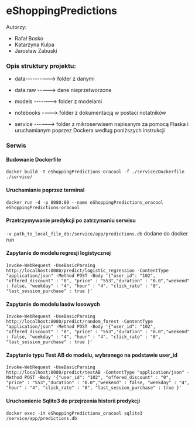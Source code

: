 # eShoppingPredictions

Autorzy:
- Rafał Bosko
- Katarzyna Kulpa
- Jarosław Zabuski

### Opis struktury projektu:

 - data----------> folder z danymi 

 - data.raw -----> dane nieprzetworzone

 - models -------> folder z modelami

 - notebooks ----> folder z dokumentacją w postaci notatników

 - service ------> folder z mikroserwisem napisanym za pomocą Flaska i uruchamianym poprzez Dockera według poniższych instrukcji

### Serwis

#### Budowanie Dockerfile
`docker build -t eShoppingPredictions-oracool -f ./service/Dockerfile ./service/`
#### Uruchamianie poprzez terminal
`docker run -d -p 8080:80 --name eShoppingPredictions_oracool eShoppingPredictions-oracool`
#### Przetrzymywanie predykcji po zatrzymaniu serwisu
`-v path_to_local_file_db:/service/app/predictions.db` dodane do docker run
#### Zapytanie do modelu regresji logistycznej
`Invoke-WebRequest -UseBasicParsing http://localhost:8080/predict/logistic_regression -ContentType "application/json" -Method POST -Body '{"user_id": "102", "offered_discount" : "0", "price" : "553","duration" : "0.0","weekend" : false, "weekday" : "4", "hour" : "4", "click_rate" : "0", "last_session_purchase" : true }'`
#### Zapytanie do modelu lasów losowych
`Invoke-WebRequest -UseBasicParsing http://localhost:8080/predict/random_forest -ContentType "application/json" -Method POST -Body '{"user_id": "102", "offered_discount" : "0", "price" : "553","duration" : "0.0","weekend" : false, "weekday" : "4", "hour" : "4", "click_rate" : "0", "last_session_purchase" : true }'`
#### Zapytanie typu Test AB do modelu, wybranego na podstawie user_id
`Invoke-WebRequest -UseBasicParsing http://localhost:8080/predict/testAB -ContentType "application/json" -Method POST -Body '{"user_id": "102", "offered_discount" : "0", "price" : "553","duration" : "0.0","weekend" : false, "weekday" : "4", "hour" : "4", "click_rate" : "0", "last_session_purchase" : true }'`
#### Uruchomienie Sqlite3 do przejrzenia historii predykcji
`docker exec -it eShoppingPredictions_oracool sqlite3 /service/app/predictions.db`